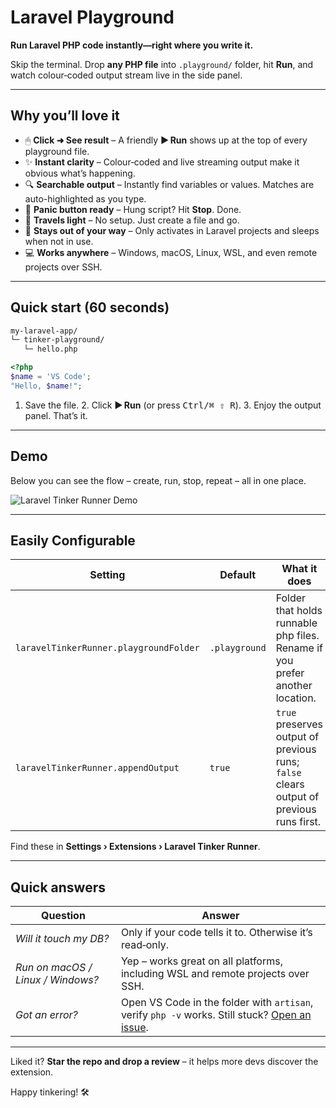 # Laravel Playground

**Run Laravel PHP code instantly—right where you write it.**

Skip the terminal. Drop **any PHP file** into `.playground/` folder, hit **Run**, and watch colour‑coded output stream live in the side panel.

---

## Why you’ll love it

* 🖱 **Click ➜ See result** – A friendly **▶ Run** shows up at the top of every playground file.
* ✨ **Instant clarity** – Colour‑coded and live streaming output make it obvious what’s happening.
* 🔍 **Searchable output** – Instantly find variables or values. Matches are auto-highlighted as you type.
* 🛑 **Panic button ready** – Hung script? Hit **Stop**. Done.
* 🎒 **Travels light** – No setup. Just create a file and go.
* 🧘 **Stays out of your way** – Only activates in Laravel projects and sleeps when not in use.
* 💻 **Works anywhere** – Windows, macOS, Linux, WSL, and even remote projects over SSH.

---

## Quick start (60 seconds)

```bash
my‑laravel‑app/
└─ tinker‑playground/
   └─ hello.php
```

```php
<?php
$name = 'VS Code';
"Hello, $name!";
```

1. Save the file. 2. Click **▶ Run** (or press <kbd>Ctrl/⌘ ⇧ R</kbd>). 3. Enjoy the output panel. That’s it.

---

## Demo

Below you can see the flow – create, run, stop, repeat – all in one place.

![Laravel Tinker Runner Demo](https://raw.githubusercontent.com/ali-raza/laravel-tinker-runner/main/.github/demo.gif)

---

## Easily Configurable

| Setting                                | Default             | What it does                                                                            |
| -------------------------------------- | ------------------- | --------------------------------------------------------------------------------------- |
| `laravelTinkerRunner.playgroundFolder` | `.playground` | Folder that holds runnable php files. Rename if you prefer another location.            |
| `laravelTinkerRunner.appendOutput`     | `true`              | `true` preserves output of previous runs; `false` clears output of previous runs first. |

Find these in **Settings › Extensions › Laravel Tinker Runner**.

---

## Quick answers

| Question                          | Answer                                                                                                                                                    |
| --------------------------------- | --------------------------------------------------------------------------------------------------------------------------------------------------------- |
| *Will it touch my DB?*            | Only if your code tells it to. Otherwise it’s read‑only.                                                                                                  |
| *Run on macOS / Linux / Windows?* | Yep – works great on all platforms, including WSL and remote projects over SSH.                                                                           |
| *Got an error?*                   | Open VS Code in the folder with `artisan`, verify `php -v` works. Still stuck? [Open an issue](https://github.com/ali-raza/laravel-tinker-runner/issues). |


---

Liked it? **Star the repo and drop a review** – it helps more devs discover the extension.

Happy tinkering! 🛠️

